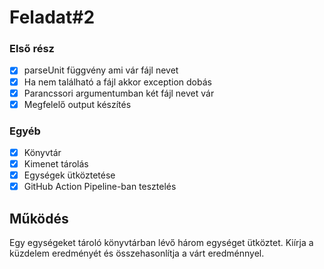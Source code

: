 # Feladat#2

### Első rész

- [x] parseUnit függvény ami vár fájl nevet
- [X] Ha nem található a fájl akkor exception dobás
- [x] Parancssori argumentumban két fájl nevet vár
- [X] Megfelelő output készítés

### Egyéb

- [X] Könyvtár
- [X] Kimenet tárolás
- [X] Egységek ütköztetése
- [X] GitHub Action Pipeline-ban tesztelés

## Működés

Egy egységeket tároló könyvtárban lévő három egységet ütköztet.
Kiírja a küzdelem eredményét és összehasonlítja a várt eredménnyel.
